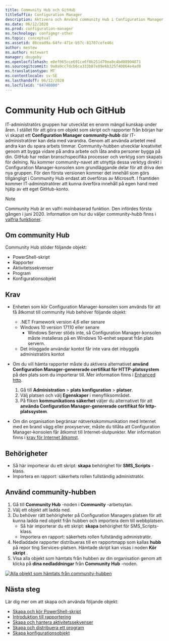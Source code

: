 ```yaml
---
title: Community Hub och GitHub
titleSuffix: Configuration Manager
description: Aktivera och Använd community Hub i Configuration Manager
ms.date: 06/12/2020
ms.prod: configuration-manager
ms.technology: configmgr-other
ms.topic: conceptual
ms.assetid: 88cead9a-64fe-471e-b57c-81707cefe46c
author: mestew
ms.author: mstewart
manager: dougeby
ms.openlocfilehash: e0ef065cce691ce6f0b251d70ea8c4bd08904071
ms.sourcegitcommit: 9a8a9cc7dcb6ca333b87e89e6b325f40864e4ad8
ms.translationtype: MT
ms.contentlocale: sv-SE
ms.lasthandoff: 06/12/2020
ms.locfileid: "84740800"
---
```

# <a name="community-hub-and-github"></a>Community Hub och GitHub
<!--3555935, 3555936-->

IT-administratörs gruppen har utvecklat en enorm mängd kunskap under åren. I stället för att göra om objekt som skript och rapporter från början har vi skapat ett **Configuration Manager community-hubb** där IT-administratörer kan dela med varandra. Genom att använda arbetet med andra kan du spara arbets timmar. Community-hubben utvecklar kreativitet genom att bygga vidare på andra arbete och låta andra personer bygga på din. GitHub har redan branschspecifika processer och verktyg som skapats för delning. Nu kommer community-navet att utnyttja dessa verktyg direkt i Configuration Manager-konsolen som grundläggande delar för att driva den nya gruppen. För den första versionen kommer det innehåll som görs tillgängligt i Community Hub endast att överföras av Microsoft. I framtiden kommer IT-administratörer att kunna överföra innehåll på egen hand med hjälp av ett eget GitHub-konto.

> [!Note]  
> Community Hub är en valfri molnbaserad funktion. Den infördes första gången i juni 2020. Information om hur du väljer community-hubb finns i [valfria funktioner](install-in-console-updates.md#bkmk_options).

## <a name="about-community-hub"></a>Om community Hub

Community Hub stöder följande objekt:
- PowerShell-skript
- Rapporter
- Aktivitetssekvenser
- Program
- Konfigurationsobjekt  

## <a name="prerequisites"></a>Krav

- Enheten som kör Configuration Manager-konsolen som används för att få åtkomst till community Hub behöver följande objekt:
   - .NET Framework version 4,6 eller senare
   - Windows 10 version 17110 eller senare
      - Windows Server stöds inte, så Configuration Manager-konsolen måste installeras på en Windows 10-enhet separat från plats servern.
   - Det inloggade användar kontot får inte vara det inbyggda administratörs kontot

- Om du vill hämta rapporter måste du aktivera alternativet **använd Configuration Manager-genererade certifikat för HTTP-platssystem** på den plats som du importerar till. Mer information finns i [Enhanced http](/sccm/core/plan-design/hierarchy/enhanced-http).
   1. Gå till **Administration**  >  **plats konfiguration**  >  **platser**.
   1. Välj platsen och välj **Egenskaper** i menyfliksområdet.
   1. På fliken **kommunikations säkerhet** väljer du alternativet för att **använda Configuration Manager-genererade certifikat för http-platssystem**.

- Om din organisation begränsar nätverkskommunikation med Internet med en brand vägg eller proxyserver, måste du tillåta att Configuration Manager-konsolen får åtkomst till Internet-slutpunkter. Mer information finns i [krav för Internet åtkomst](../../plan-design/network/internet-endpoints.md#community-hub).

## <a name="permissions"></a>Behörigheter

- Så här importerar du ett skript: **skapa** behörighet för **SMS_Scripts** -klass.
- Importera en rapport: säkerhets rollen fullständig administratör.


## <a name="use-the-community-hub"></a>Använd community-hubben

1. Gå till **Community Hub** -noden i **Community** -arbetsytan.
1. Välj ett objekt att ladda ned.
1. Du behöver rätt behörigheter på Configuration Managers platsen för att kunna ladda ned objekt från hubben och importera dem till webbplatsen.
    - Så här importerar du ett skript: **skapa** behörighet för SMS_Scripts-klass.
    - Importera en rapport: säkerhets rollen fullständig administratör.
1. Nedladdade rapporter distribueras till en rapportmapp som kallas **hubb** på repor ting Services-platsen. Hämtade skript kan visas i noden **Kör skript** .
1. Visa alla objekt som hämtats från hubben av din organisation genom att klicka på **dina nedladdningar** från **Community Hub** -noden.

[![Alla objekt som hämtats från community-hubben](./media/3555935-community-hub-downloads.png)](./media/3555935-community-hub-downloads.png#lightbox)


## <a name="next-steps"></a>Nästa steg

Lär dig mer om att skapa och använda följande objekt:

- [Skapa och kör PowerShell-skript](../../../apps/deploy-use/create-deploy-scripts.md)
- [Introduktion till rapportering](introduction-to-reporting.md)
- [Skapa och hantera aktivitetssekvenser](../../../osd/deploy-use/manage-task-sequences-to-automate-tasks.md)
- [Skapa och distribuera ett program](../../../apps/get-started/create-and-deploy-an-application.md)
- [Skapa konfigurationsobjekt](../../../compliance/deploy-use/create-configuration-items.md)